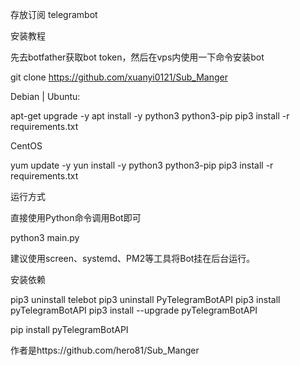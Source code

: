 存放订阅 telegrambot

安装教程

先去botfather获取bot token，然后在vps内使用一下命令安装bot

git clone https://github.com/xuanyi0121/Sub_Manger

Debian | Ubuntu:

apt-get upgrade -y 
apt install -y python3 python3-pip 
pip3 install -r requirements.txt

CentOS

yum update -y
yun install -y python3 python3-pip
pip3 install -r requirements.txt

运行方式

直接使用Python命令调用Bot即可

python3 main.py

建议使用screen、systemd、PM2等工具将Bot挂在后台运行。

安装依赖

pip3 uninstall telebot
pip3 uninstall PyTelegramBotAPI
pip3 install pyTelegramBotAPI
pip3 install --upgrade pyTelegramBotAPI

pip install pyTelegramBotAPI

作者是https://github.com/hero81/Sub_Manger
